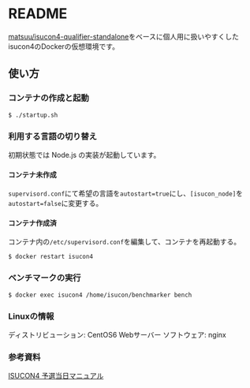 # README

[matsuu/isucon4-qualifier-standalone](https://hub.docker.com/r/matsuu/isucon4-qualifier-standalone/~/dockerfile/)をベースに個人用に扱いやすくしたisucon4のDockerの仮想環境です。

## 使い方

### コンテナの作成と起動
```
$ ./startup.sh
```

### 利用する言語の切り替え
初期状態では Node.js の実装が起動しています。

#### コンテナ未作成
`supervisord.conf`にて希望の言語を`autostart=true`にし、`[isucon_node]`を`autostart=false`に変更する。

#### コンテナ作成済
コンテナ内の`/etc/supervisord.conf`を編集して、コンテナを再起動する。
```
$ docker restart isucon4
```

### ベンチマークの実行
```
$ docker exec isucon4 /home/isucon/benchmarker bench
```

### Linuxの情報
ディストリビューション: CentOS6
Webサーバー ソフトウェア: nginx

### 参考資料
[ISUCON4 予選当日マニュアル](https://gist.github.com/mirakui/e394ed543415852d34a6)
